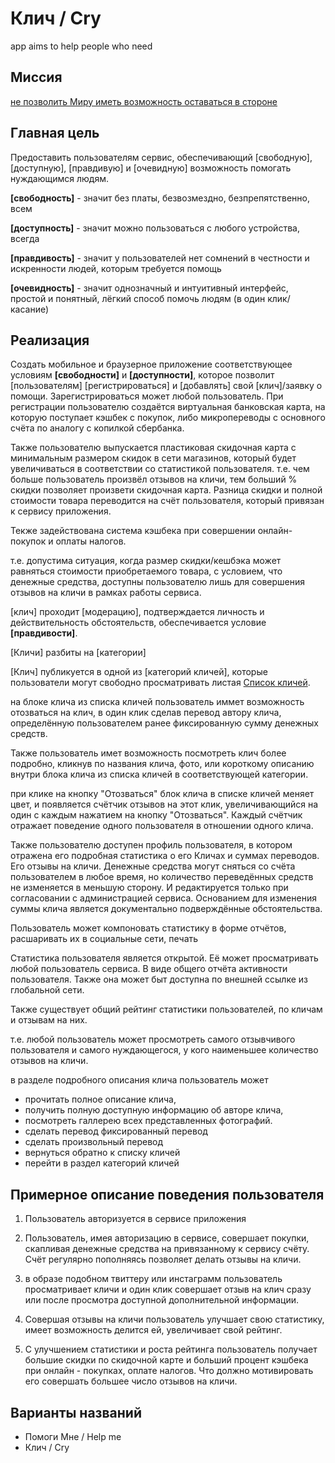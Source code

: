 # Клич / Cry

app aims to help people who need

## Миссия

[не позволить Миру иметь возможность оставаться в стороне][1]

## Главная цель

Предоставить пользователям сервис, обеспечивающий [свободную], [доступную],
[правдивую] и [очевидную] возможность помогать нуждающимся людям.

**[свободность]** - значит без платы, безвозмездно, безпрепятственно,
всем

**[доступность]** - значит можно пользоваться с любого устройства, всегда

**[правдивость]** - значит у пользователей нет сомнений в честности и
искренности людей, которым требуется помощь

**[очевидность]** - значит однозначный и интуитивный интерфейс, простой и
понятный, лёгкий способ помочь людям (в один клик/касание)

## Реализация

Создать мобильное и браузерное приложение соответствующее условиям
**[свободности]** и **[доступности]**, которое позволит [пользователям]
[регистрироваться] и [добавлять] свой [клич]/заявку о помощи.
Зарегистрироваться может любой пользователь.
При регистрации пользователю создаётся виртуальная банковская карта, на
которую поступает кэшбек с покупок, либо микропереводы с основного счёта
по аналогу с копилкой сбербанка.

Также пользователю выпускается пластиковая скидочная карта с минимальным
размером скидок в сети магазинов, который будет увеличиваться в
соответствии со статистикой пользователя.
т.е. чем больше пользователь произвёл отзывов на кличи, тем больший %
скидки позволяет произвети скидочная карта. Разница скидки и полной
стоимости товара переводится на счёт пользователя, который привязан к
сервису приложения.

Текже задействована система кэшбека при совершении онлайн-покупок и
оплаты налогов.

т.е. допустима ситуация, когда размер скидки/кешбэка может равняться
стоимости приобретаемого товара, с условием, что денежные средства,
доступны пользователю лишь для совершения отзывов на кличи в рамках
работы сервиса.

[клич] проходит [модерацию], подтверждается личность и действительность
обстоятельств, обеспечивается условие **[правдивости]**.

[Кличи] разбиты на [категории]

[Клич] публикуется в одной из [категорий кличей], которые пользователи
могут свободно просматривать листая [Список кличей].

на блоке клича из списка кличей пользователь иммет возможность
отозваться на клич, в один клик сделав перевод автору клича,
определённую пользователем ранее фиксированную сумму денежных средств.

Также пользователь имет возможность посмотреть клич более подробно,
кликнув по названия клича, фото, или короткому описанию внутри блока
клича из списка кличей в соответствующей категории.

при клике на кнопку "Отозваться"
блок клича в списке кличей меняет цвет, и появляется счётчик отзывов на
этот клик, увеличивающийся на один с каждым нажатием на кнопку
"Отозваться". Каждый счётчик отражает поведение одного пользователя в
отношении одного клича.

Также пользователю доступен профиль пользователя, в котором отражена его
подробная статистика о его Кличах и суммах переводов. Его отзывы на
кличи. Денежные средства могут сняться со счёта пользователем в любое
время, но количество переведённых средств не изменяется в меньшую
сторону. И редактируется только при согласовании с администрацией
сервиса. Основанием для изменения суммы клича является документально
подверждённые обстоятельства.

Пользователь может компоновать статистику в форме отчётов, расшаривать
их в социальные сети, печать

Статистика пользователя является открытой. Её может просматривать любой
пользователь сервиса. В виде общего отчёта активности пользователя.
Также она может быт доступна по внешней ссылке из глобальной сети.

Также существует общий рейтинг статистики пользователей, по кличам и
отзывам на них.

т.е. любой пользователь может просмотреть самого отзывчивого
пользователя и самого нуждающегося, у кого наименьшее количество отзывов
на кличи.

в разделе подробного описания клича пользователь может

- прочитать полное описание клича,
- получить полную доступную информацию об авторе клича,
- посмотреть галлерею всех представленных фотографий.
- сделать перевод фиксированный перевод
- сделать произвольный перевод
- вернуться обратно к списку кличей
- перейти в раздел категорий кличей

## Примерное описание поведения пользователя

1. Пользователь авторизуется в сервисе приложения

1. Пользователь, имея авторизацию в сервисе, совершает покупки,
  скапливая денежные средства на привязанному к сервису счёту. Счёт
  регулярно пополняясь позволяет делать отзывы на кличи.

1. в образе подобном твиттеру или инстаграмм пользователь просматривает
  кличи и один клик совершает отзыв на клич сразу или после просмотра
  доступной дополнительной информации.

1. Совершая отзывы на кличи пользователь улучшает свою статистику, имеет
  возможность делится ей, увеличивает свой рейтинг.

1. С улучшением статистики и роста рейтинга пользователь получает
  большие скидки по скидочной карте и больший процент кэшбека при
  онлайн - покупках, оплате налогов. Что должно мотивировать его
  совершать большее число отзывов на кличи.

## Варианты названий

- Помоги Мне / Help me
- Клич / Cry

[1]: ./motivation.md

<!-- [свободную]: ./principles/liberty.md -->
<!-- [свободность]: ./principles/liberty.md -->
<!-- [доступную]: ./principles/accessebility.md -->
<!-- [доступность]: ./principles/accessebility.md -->
<!-- [правдивую]: ./principles/truthfulness.md -->
<!-- [правдивость]: ./principles/truthfulness.md -->
<!-- [очевидную]: ./principles/obviousness.md -->
<!-- [очевидность]: ./principles/obviousness.md -->

<!-- [пользователям]: ./realization/user.md -->
<!-- [пользователь]: ./realization/user.md -->
<!-- [регистрироваться]: ./realization/autorization.md -->

<!-- [клич]: ./realization/cry.md -->
<!-- [добавлять]: ./realization/add-cry.md -->
<!-- [модерацию]: ./realization/moderation-cry.md -->
[Список кличей]: ./realization/list-of-cry.md
<!-- [категорий кличей]: ./realization/categories-of-cry.md -->
<!-- [категории]: ./realization/categories-of-cry.md -->
